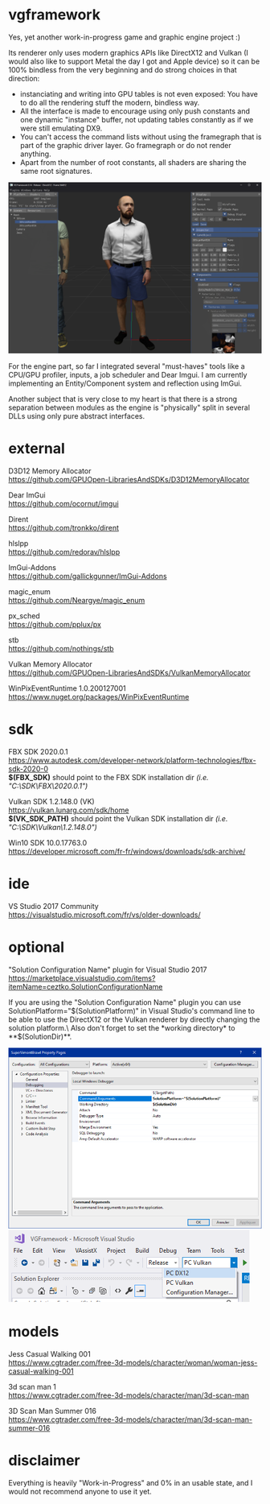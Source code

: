 # vgframework
Yes, yet another work-in-progress game and graphic engine project :)

Its renderer only uses modern graphics APIs like DirectX12 and Vulkan (I would also like to support Metal the day I got and Apple device) so it can be 100% bindless from the very beginning and do strong choices in that direction:  
* instanciating and writing into GPU tables is not even exposed: You have to do all the rendering stuff the modern, bindless way. 
* All the interface is made to encourage using only push constants and one dynamic "instance" buffer, not updating tables constantly as if we were still emulating DX9.
* You can't access the command lists without using the framegraph that is part of the graphic driver layer. Go framegraph or do not render anything.
* Apart from the number of root constants, all shaders are sharing the same root signatures.


![Screenshot](doc/img/screenshot7.png)
 
 
For the engine part, so far I integrated several "must-haves" tools like a CPU/GPU profiler, inputs, a job scheduler and Dear Imgui. I am currently implementing an Entity/Component system and reflection using ImGui.  

Another subject that is very close to my heart is that there is a strong separation between modules as the engine is "physically" split in several DLLs using only pure abstract interfaces.


# external
D3D12 Memory Allocator\
https://github.com/GPUOpen-LibrariesAndSDKs/D3D12MemoryAllocator

Dear ImGui\
https://github.com/ocornut/imgui

Dirent\
https://github.com/tronkko/dirent

hlslpp\
https://github.com/redorav/hlslpp

ImGui-Addons\
https://github.com/gallickgunner/ImGui-Addons

magic_enum\
https://github.com/Neargye/magic_enum

px_sched\
https://github.com/pplux/px

stb\
https://github.com/nothings/stb

Vulkan Memory Allocator\
https://github.com/GPUOpen-LibrariesAndSDKs/VulkanMemoryAllocator

WinPixEventRuntime 1.0.200127001\
https://www.nuget.org/packages/WinPixEventRuntime

# sdk
FBX SDK 2020.0.1\
https://www.autodesk.com/developer-network/platform-technologies/fbx-sdk-2020-0  
**$(FBX_SDK)** should point to the FBX SDK installation dir *(i.e. "C:\SDK\FBX\2020.0.1")*

Vulkan SDK 1.2.148.0 (VK)\
https://vulkan.lunarg.com/sdk/home  
**$(VK_SDK_PATH)** should point the Vulkan SDK installation dir *(i.e. "C:\SDK\Vulkan\1.2.148.0")*

Win10 SDK 10.0.17763.0\
https://developer.microsoft.com/fr-fr/windows/downloads/sdk-archive/

# ide
VS Studio 2017 Community\
https://visualstudio.microsoft.com/fr/vs/older-downloads/

# optional
"Solution Configuration Name" plugin for Visual Studio 2017
https://marketplace.visualstudio.com/items?itemName=ceztko.SolutionConfigurationName

If you are using the "Solution Configuration Name" plugin you can use SolutionPlatform="$(SolutionPlatform)" in Visual Studio's command line to be able to use the DirectX12 or the Vulkan renderer by directly changing the solution platform.\
Also don't forget to set the *working directory* to **$(SolutionDir)**.

![Screenshot](doc/img/SolutionPlatformName1.png)
![Screenshot](doc/img/SolutionPlatformName2.png)

# models
Jess Casual Walking 001\
https://www.cgtrader.com/free-3d-models/character/woman/woman-jess-casual-walking-001

3d scan man 1\
https://www.cgtrader.com/free-3d-models/character/man/3d-scan-man

3D Scan Man Summer 016\
https://www.cgtrader.com/free-3d-models/character/man/3d-scan-man-summer-016


# disclaimer
Everything is heavily "Work-in-Progress" and 0% in an usable state, and I would not recommend anyone to use it yet.
